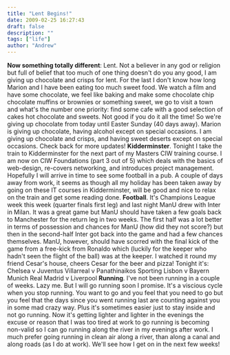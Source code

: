 ```yaml
---
title: "Lent Begins!"
date: 2009-02-25 16:27:43
draft: false
description: ""
tags: ["life"]
author: "Andrew"
---
```


**Now something totally different**: Lent. Not a believer in any god or religion but full of belief that too much of one thing doesn't do you any good, I am giving up chocolate and crisps for lent. For the last I don't know how long Marion and I have been eating too much sweet food. We watch a film and have some chocolate, we feel like baking and make some chocolate chip chocolate muffins or brownies or something sweet, we go to visit a town and what's the number one priority: find some cafe with a good selection of cakes hot chocolate and sweets. Not good if you do it all the time! So we're giving up chocolate from today until Easter Sunday (40 days away). Marion is giving up chocolate, having alcohol except on special occasions. I am giving up chocolate and crisps, and having sweet deserts except on special occasions. Check back for more updates! **Kidderminster**. Tonight I take the train to Kidderminster for the next part of my Masters CIW training course. I am now on CIW Foundations (part 3 out of 5) which deals with the basics of web-design, re-covers networking, and introduces project management. Hopefully I will arrive in time to see some football in a pub. A couple of days away from work, it seems as though all my holiday has been taken away by going on these IT courses in Kidderminster, will be good and nice to relax on the train and get some reading done. **Football**. It's Champions League week this week (quarter finals first leg) and last night ManU drew with Inter in Milan. It was a great game but ManU should have taken a few goals back to Manchester for the return leg in two weeks. The first half was a lot better in terms of possession and chances for ManU (how did they not score?) but then in the second-half Inter got back into the game and had a few chances themselves. ManU, however, should have scorred with the final kick of the game from a free-kick from Ronaldo which (luckily for the keeper who hadn't seen the flight of the ball) was at the keeper. I watched it round my friend Cesar's house, cheers Cesar for the beer and pizza! Tonight it's: Chelsea v Juventus Villarreal v Panathinaikos Sporting Lisbon v Bayern Munich Real Madrid v Liverpool **Running**. I've not been running in a couple of weeks. Lazy me. But I will go running soon I promise. It's a viscious cycle when you stop running. You want to go and you feel that you need to go but you feel that the days since you went running last are counting against you in some mad crazy way. Plus it's sometimes easier just to stay inside and not go running. Now it's getting lighter and lighter in the evenings the excuse or reason that I was too tired at work to go running is becoming non-valid so I can go running along the river in my evenings after work. I much prefer going running in clean air along a river, than along a canal and along roads (as I do at work). We'll see how I get on in the next few weeks!
